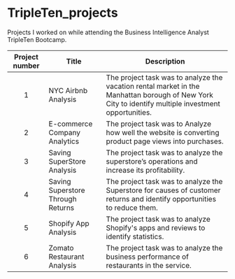 # TripleTen_projects
Projects I worked on while attending the Business Intelligence Analyst TripleTen Bootcamp.


| Project number | Title | Description |
| :-----------: | ----------- |----------- |
| 1 | NYC Airbnb Analysis| The project task was to analyze the vacation rental market in the Manhattan borough of New York City to identify multiple investment opportunities. |
| 2 | E-commerce Company Analytics| The project task was to Analyze how well the website is converting product page views into purchases. |
| 3 | Saving SuperStore Analysis | The project task was to analyze the superstore’s operations and increase its profitability. |
| 4 | Saving Superstore Through Returns | The project task was to analyze the Superstore for causes of customer returns and identify opportunities to reduce them. |
| 5 | Shopify App Analysis | The project task was to analyze Shopify's apps and reviews to identify statistics. |
| 6 | Zomato Restaurant Analysis | The project task was to analyze the business performance of restaurants in the service. |

